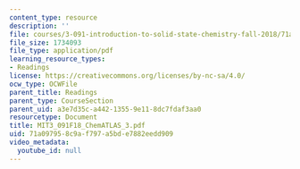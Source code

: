```yaml
---
content_type: resource
description: ''
file: courses/3-091-introduction-to-solid-state-chemistry-fall-2018/71a097958c9af797a5bde7882eedd909_MIT3_091F18_ChemATLAS_3.pdf
file_size: 1734093
file_type: application/pdf
learning_resource_types:
- Readings
license: https://creativecommons.org/licenses/by-nc-sa/4.0/
ocw_type: OCWFile
parent_title: Readings
parent_type: CourseSection
parent_uid: a3e7d35c-a442-1355-9e11-8dc7fdaf3aa0
resourcetype: Document
title: MIT3_091F18_ChemATLAS_3.pdf
uid: 71a09795-8c9a-f797-a5bd-e7882eedd909
video_metadata:
  youtube_id: null
---
```


